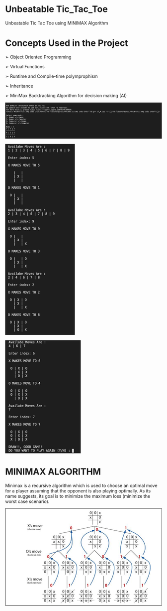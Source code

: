# Unbeatable Tic_Tac_Toe
Unbeatable Tic Tac Toe using MINIMAX Algorithm

# Concepts Used in the Project

➢ Object Oriented Programming

➢ Virtual Functions

➢ Runtime and Compile-time polymprophism

➢ Inheritance

➢ MiniMax Backtracking Algorithm for decision making (AI)

![Screen_shot_1](Screen_shots_of_project/ss2.png)

![Screen_shot_1](Screen_shots_of_project/ss3.png)

![Screen_shot_1](Screen_shots_of_project/ss4.png)

# MINIMAX ALGORITHM

Minimax is a recursive algorithm which is used to choose an optimal move for a player assuming that the opponent is also playing optimally. As its name suggests, its goal is to minimize the maximum loss (minimize the worst case scenario).

![Screen_shot_1](MINIMAX.png)
